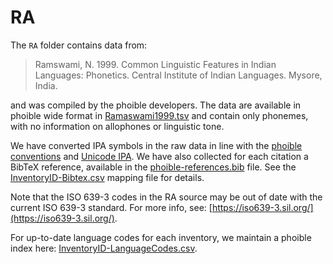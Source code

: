 # RA

The `RA` folder contains data from:

> Ramswami, N. 1999. Common Linguistic Features in Indian Languages: Phonetics. Central Institute of Indian Languages. Mysore, India.

and was compiled by the phoible developers. The data are available in phoible wide format in [Ramaswami1999.tsv](Ramaswami1999.tsv) and contain only phonemes, with no information on allophones or linguistic tone.

We have converted IPA symbols in the raw data in line with the [phoible conventions](http://phoible.github.io/conventions/) and [Unicode IPA](http://langsci-press.org/catalog/book/176). We have also collected for each citation a BibTeX reference, available in the [phoible-references.bib](../../data/phoible-references.bib) file. See the [InventoryID-Bibtex.csv](../../mappings/InventoryID-Bibtex.csv) mapping file for details.

Note that the ISO 639-3 codes in the RA source may be out of date with the current ISO 639-3 standard. For more info, see: [https://iso639-3.sil.org/](https://iso639-3.sil.org/).

For up-to-date language codes for each inventory, we maintain a phoible index here:
[InventoryID-LanguageCodes.csv](../../mappings/InventoryID-LanguageCodes.csv).
